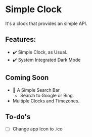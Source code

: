 # Simple Clock
It's a clock that provides an simple API.

## Features:
- ✔️ Simple Clock, as Usual.
- ✔️ System Integrated Dark Mode

## Coming Soon
- 🚫 A Simple Search Bar
  - Search to Google or Bing.
- Multiple Clocks and Timezones.

## To-do's 
- [ ] Change app Icon to .ico